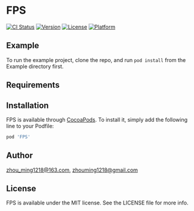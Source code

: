 # FPS

[![CI Status](https://img.shields.io/travis/zhou_ming1218@163.com/FPS.svg?style=flat)](https://travis-ci.org/zhou_ming1218@163.com/FPS)
[![Version](https://img.shields.io/cocoapods/v/FPS.svg?style=flat)](https://cocoapods.org/pods/FPS)
[![License](https://img.shields.io/cocoapods/l/FPS.svg?style=flat)](https://cocoapods.org/pods/FPS)
[![Platform](https://img.shields.io/cocoapods/p/FPS.svg?style=flat)](https://cocoapods.org/pods/FPS)

## Example

To run the example project, clone the repo, and run `pod install` from the Example directory first.

## Requirements

## Installation

FPS is available through [CocoaPods](https://cocoapods.org). To install
it, simply add the following line to your Podfile:

```ruby
pod 'FPS'
```

## Author

zhou_ming1218@163.com, zhouming1218@gmail.com

## License

FPS is available under the MIT license. See the LICENSE file for more info.
